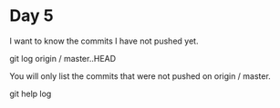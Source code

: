 # Day 5

I want to know the commits I have not pushed yet.

git log origin / master..HEAD

You will only list the commits that were not pushed on
origin / master.

git help log
